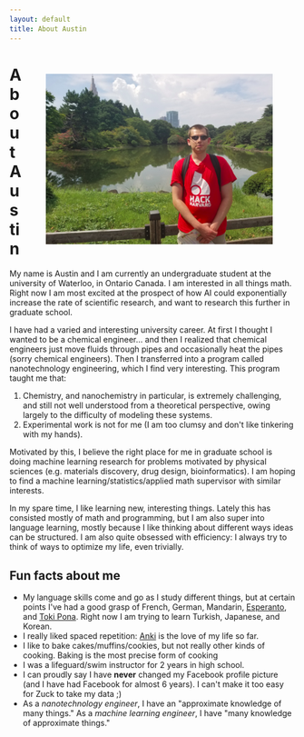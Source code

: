 ```yaml
---
layout: default
title: About Austin
---
```

<img src="/files/about_me_img1.png" alt="pic of me" 
style="float:right;width:400px;margin:40px">
# About Austin

My name is Austin and I am currently an undergraduate
student at the university of Waterloo, in Ontario Canada. 
I am interested in all things math.
Right now I am most excited at the prospect of how AI could exponentially increase the rate of scientific research,
and want to research this further in graduate school.

I have had a varied and interesting university career. 
At first I thought I wanted to be a chemical engineer... and 
then I realized that chemical engineers just move fluids 
through pipes and occasionally heat the pipes (sorry chemical engineers). 
Then I transferred into a program called nanotechnology 
engineering, which I find very interesting. This program taught me that:  

1. Chemistry, and nanochemistry in particular, is extremely challenging, and still not well understood from a theoretical perspective, owing largely to the difficulty of modeling these systems.  
2. Experimental work is not for me (I am too clumsy and don't like tinkering with my hands).

Motivated by this, I believe the right place for me in graduate school is doing
machine learning research for problems motivated by physical sciences
(e.g. materials discovery, drug design, bioinformatics).
I am hoping to find a machine learning/statistics/applied math supervisor with similar interests.

In my spare time, I like learning new, interesting things. 
Lately this has consisted mostly of math and programming, 
but I am also super into language learning,
mostly because I like thinking about different ways ideas can be structured.
I am also quite obsessed with efficiency: I always try to think of ways to optimize my life, even trivially.

## Fun facts about me
- My language skills come and go as I study different things,
 but at certain points I've had a good grasp of French, German, Mandarin, 
 [Esperanto](https://en.wikipedia.org/wiki/Esperanto), and [Toki Pona](https://en.wikipedia.org/wiki/Toki_Pona).
 Right now I am trying to learn Turkish, Japanese, and Korean.
- I really liked spaced repetition: [Anki](https://apps.ankiweb.net/) is the love of my life so far.
- I like to bake cakes/muffins/cookies, but not really other kinds of cooking. Baking is the most precise form of cooking
- I was a lifeguard/swim instructor for 2 years in high school.
- I can proudly say I have <b>never</b> changed my Facebook profile picture (and I have had Facebook for almost 6 years). I can't make it too easy for  Zuck to take my data ;)
- As a _nanotechnology engineer_, I have an "approximate knowledge of many things." As a _machine learning engineer_, I have "many knowledge of approximate things."

